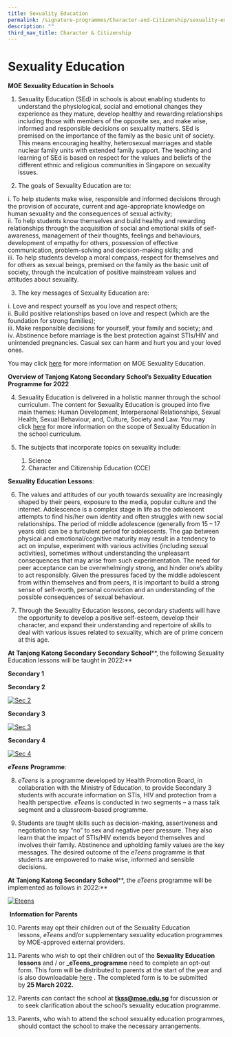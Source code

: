 ```yaml
---
title: Sexuality Education
permalink: /signature-programmes/Character-and-Citizenship/sexuality-education/
description: ""
third_nav_title: Character & Citizenship
---
```

# Sexuality Education
**MOE** **Sexuality Education in Schools**

1.  Sexuality Education (SEd) in schools is about enabling students to understand the physiological, social and emotional changes they experience as they mature, develop healthy and rewarding relationships including those with members of the opposite sex, and make wise, informed and responsible decisions on sexuality matters. SEd is premised on the importance of the family as the basic unit of society. This means encouraging healthy, heterosexual marriages and stable nuclear family units with extended family support. The teaching and learning of SEd is based on respect for the values and beliefs of the different ethnic and religious communities in Singapore on sexuality issues.

2.  The goals of Sexuality Education are to:

i.  To help students make wise, responsible and informed decisions through the provision of accurate, current and age-appropriate knowledge on human sexuality and the consequences of sexual activity;   
ii.  To help students know themselves and build healthy and rewarding relationships through the acquisition of social and emotional skills of self-awareness, management of their thoughts, feelings and behaviours, development of empathy for others, possession of effective communication, problem-solving and decision-making skills; and  
iii.  To help students develop a moral compass, respect for themselves and for others as sexual beings, premised on the family as the basic unit of society, through the inculcation of positive mainstream values and attitudes about sexuality.

3.  The key messages of Sexuality Education are:

i.  Love and respect yourself as you love and respect others;  
ii.  Build positive relationships based on love and respect (which are the foundation for strong families);  
iii.  Make responsible decisions for yourself, your family and society; and  
iv.  Abstinence before marriage is the best protection against STIs/HIV and unintended pregnancies. Casual sex can harm and hurt you and your loved ones.

You may click <a href="https://www.moe.gov.sg/programmes/sexuality-education" target="_blank">here</a> for more information on MOE Sexuality Education.

**Overview of Tanjong Katong Secondary** **School’s** **Sexuality Education Programme for 2022**

4.  Sexuality Education is delivered in a holistic manner through the school curriculum. The content for Sexuality Education is grouped into five main themes: Human Development, Interpersonal Relationships, Sexual Health, Sexual Behaviour, and, Culture, Society and Law. You may click <a href="https://www.moe.gov.sg/programmes/sexuality-education/scope-and-teaching-approach" target="_blank">here</a> for more information on the scope of Sexuality Education in the school curriculum.

5.  The subjects that incorporate topics on sexuality include:
    1.  Science
    2.  Character and Citizenship Education (CCE)

**Sexuality Education Lessons**:

6.  The values and attitudes of our youth towards sexuality are increasingly shaped by their peers, exposure to the media, popular culture and the internet. Adolescence is a complex stage in life as the adolescent attempts to find his/her own identity and often struggles with new social relationships. The period of middle adolescence (generally from 15 – 17 years old) can be a turbulent period for adolescents. The gap between physical and emotional/cognitive maturity may result in a tendency to act on impulse, experiment with various activities (including sexual activities), sometimes without understanding the unpleasant consequences that may arise from such experimentation. The need for peer acceptance can be overwhelmingly strong, and hinder one’s ability to act responsibly. Given the pressures faced by the middle adolescent from within themselves and from peers, it is important to build a strong sense of self-worth, personal conviction and an understanding of the possible consequences of sexual behaviour.

7.  Through the Sexuality Education lessons, secondary students will have the opportunity to develop a positive self-esteem, develop their character, and expand their understanding and repertoire of skills to deal with various issues related to sexuality, which are of prime concern at this age.

**At** **Tanjong Katong Secondary** **Secondary School****, the following Sexuality Education lessons will be taught in 2022:**

**Secondary 1**



**Secondary 2**

[![Sec 2](https://tanjongkatongsec.moe.edu.sg/wp-content/uploads/2022/01/Sec-2-1024x315.jpg)](https://tanjongkatongsec.moe.edu.sg/wp-content/uploads/2022/01/Sec-2.jpg)

**Secondary 3** 

[![Sec 3](https://tanjongkatongsec.moe.edu.sg/wp-content/uploads/2022/01/Sec-3-1-1024x525.jpg)](https://tanjongkatongsec.moe.edu.sg/wp-content/uploads/2022/01/Sec-3-1.jpg)

**Secondary 4**

[![Sec 4](https://tanjongkatongsec.moe.edu.sg/wp-content/uploads/2022/01/Sec-4-1-1024x675.jpg)](https://tanjongkatongsec.moe.edu.sg/wp-content/uploads/2022/01/Sec-4-1.jpg)

**_eTeens_** **Programme**:

8.  _eTeens_ is a programme developed by Health Promotion Board, in collaboration with the Ministry of Education, to provide Secondary 3 students with accurate information on STIs, HIV and protection from a health perspective. _eTeens_ is conducted in two segments – a mass talk segment and a classroom-based programme.

9.  Students are taught skills such as decision-making, assertiveness and negotiation to say “no” to sex and negative peer pressure. They also learn that the impact of STIs/HIV extends beyond themselves and involves their family. Abstinence and upholding family values are the key messages. The desired outcome of the _eTeens_ programme is that students are empowered to make wise, informed and sensible decisions.

**At** **Tanjong Katong Secondary** **School****, the _eTeens_ programme will be implemented as follows in 2022:**

[![Eteens](https://tanjongkatongsec.moe.edu.sg/wp-content/uploads/2022/01/eteens-1024x251.jpg)](https://tanjongkatongsec.moe.edu.sg/wp-content/uploads/2022/01/eteens.jpg)

 **Information for Parents**

10.  Parents may opt their children out of the Sexuality Education lessons, _eTeens_ and/or supplementary sexuality education programmes by MOE-approved external providers.

11.  Parents who wish to opt their children out of the **Sexuality Education lessons** and / or **_eTeens_programme** need to complete an opt-out form. This form will be distributed to parents at the start of the year and is also downloadable [here](https://form.gov.sg/61d910ccf46e8700127b89c2) . The completed form is to be submitted by **25 March 2022.**

12.  Parents can contact the school at **tkss@moe.edu.sg** for discussion or to seek clarification about the school’s sexuality education programme.

13.  Parents, who wish to attend the school sexuality education programmes, should contact the school to make the necessary arrangements.